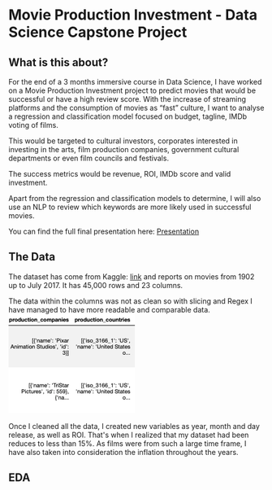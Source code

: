 # Movie Production Investment - Data Science Capstone Project
## What is this about?
For the end of a 3 months immersive course in Data Science, I have worked on a Movie Production Investment project to predict movies that would be successful or have a high review score. With the increase of streaming platforms and the consumption of movies as “fast” culture, I want to analyse a regression and classification model focused on budget, tagline, IMDb voting of films.

This would be targeted to cultural investors, corporates interested in investing in the arts, film production companies, government cultural departments or even film councils and festivals.

The success metrics would be revenue, ROI, IMDb score and valid investment.

Apart from the regression and classification models to determine, I will also use an NLP to review which keywords are more likely used in successful movies.

You can find the full final presentation here: [Presentation](https://drive.google.com/file/d/13ArjcJvJxSgU26o6gYyKnUr5I4HkOlHa/view)

## The Data
The dataset has come from Kaggle: [link](https://www.kaggle.com/rounakbanik/the-movies-dataset?select=movies_metadata.csv) and reports on movies from 1902 up to July 2017. It has 45,000 rows and 23 columns.

The data within the columns was not as clean so with slicing and Regex I have managed to have more readable and comparable data. ![](column_clean.png)

Once I cleaned all the data, I created new variables as year, month and day release, as well as ROI. That's when I realized that my dataset had been reduces to less than 15%. As films were from such a large time frame, I have also taken into consideration the inflation throughout the years.

## EDA
